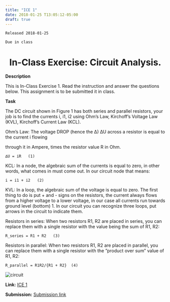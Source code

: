 ```yaml
---
title: "ICE 1"
date: 2018-01-25 T13:05:12-05:00
draft: true
---
```

```
Released 2018-01-25

Due in class
```


<h1 align="center">
In-Class Exercise: Circuit Analysis.
</h1>


__**Description**__

This is In-Class Exercise 1. Read the instruction and answer the questions below. This assignment is to be submitted it in class.


__**Task**__

The DC circuit shown in Figure 1 has both series and parallel resistors, your job is to find the currents i, i1, i2 using Ohm’s Law, Kirchoff’s Voltage Law (KVL), Kirchoff’s Current Law (KCL).

Ohm’s Law: The voltage DROP (hence the ∆) ∆U across a resistor is equal to the current i flowing

through it in Ampere, times the resistor value R in Ohm.
```
∆U = iR   (1)
```

KCL: In a node, the algebraic sum of the currents is equal to zero, in other words, what comes in must come out. In our circuit node that means:

```
i = i1 + i2   (2)
```

KVL: In a loop, the algebraic sum of the voltage is equal to zero. The first thing to do is put + and - signs on the resistors, the current always flows from a higher voltage to a lower voltage, in our case all currents run towards ground level (bottom) 1. In our circuit you can recognize three loops, put arrows in the circuit to indicate them.

Resistors in series: When two resistors R1, R2 are placed in series, you can replace them with a single resistor with the value being the sum of R1, R2:

```
R_series = R1 + R2   (3)
```

Resistors in parallel: When two resistors R1, R2 are placed in parallel, you can replace them with a single resistor with the ”product over sum” value of R1, R2:

```
R_parallel = R1R2/{R1 + R2}  (4)
```
![circuit](https://localhost:1313/ABE425/ABE425/blob/ICES/content/ices/photo/circuit1.png)


**Link:** [ICE 1](https://localhost:1313/ABE425/data/blob/lia/ICE/ICE_CircuitAnalysis.pdf)

**Submission:** [Submission link](?)
